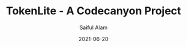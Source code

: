 ---
author: "Saiful Alam"
title: "TokenLite - A Codecanyon Project"
date: "2021-06-20"
description: "A great product I developed while working in Softnio."
tags: ["tokenlite", "codecanyon", "project", "softnio"]
categories: ["projects", "company"]
ShowToc: false # Show table of content
---